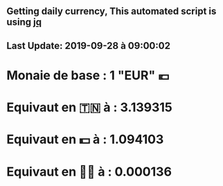 ## Getting daily currency, This automated script is using [jq](https://stedolan.github.io/jq/)
## Last Update:  2019-09-28 à 09:00:02
 # Monaie de base : 1 "EUR" 💶 
 # Equivaut en 🇹🇳 à :  3.139315 
 # Equivaut en 💵 à : 1.094103
 # Equivaut en 🐱‍💻 à :  0.000136
